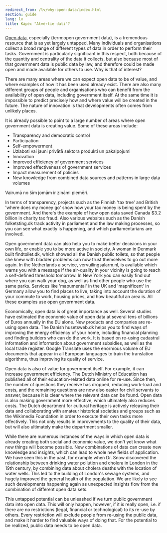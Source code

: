 ```yaml
---
redirect_from: /lv/why-open-data/index.html
section: guide
lang: lv
title: Kāpēc "Atvērtie dati"?
---
```


[Open data](/glossary/lv/terms/open-data/), especially {term:open government data}, is a tremendous resource that is as yet largely untapped. Many individuals and organisations collect a broad range of different types of data in order to perform their tasks. Government is particularly significant in this respect, both because of the quantity and centrality of the data it collects, but also because most of that government data is public data by law, and therefore could be made open and made available for others to use. Why is that of interest?

There are many areas where we can expect open data to be of value, and where examples of how it has been used already exist. There are also many different groups of people and organisations who can benefit from the availability of open data, including government itself. At the same time it is impossible to predict precisely how and where value will be created in the future. The nature of innovation is that developments often comes from unlikely places.

It is already possible to point to a large number of areas where open government data is creating value. Some of these areas include:

-   Transparency and democratic control
-   Participation
-   Self-empowerment
-   Uzlaboti vai jauni privātā sektora produkti un pakalpojumi
-   Innovation
-   Improved efficiency of government services
-   Improved effectiveness of government services
-   Impact measurement of policies
-   New knowledge from combined data sources and patterns in large data volumes

Vairumā no šīm jomām ir zināmi piemēri.

In terms of transparency, projects such as the Finnish 'tax tree' and British 'where does my money go' show how your tax money is being spent by the government. And there's the example of how open data saved Canada \$3.2 billion in charity tax fraud. Also various websites such as the Danish folketsting.dk track activity in parliament and the law making processes, so you can see what exactly is happening, and which parliamentarians are involved.

Open government data can also help you to make better decisions in your own life, or enable you to be more active in society. A woman in Denmark built findtoilet.dk, which showed all the Danish public toilets, so that people she knew with bladder problems can now trust themselves to go out more again. In the Netherlands a service, vervuilingsalarm.nl, is available which warns you with a message if the air-quality in your vicinity is going to reach a self-defined threshold tomorrow. In New York you can easily find out where you can walk your dog, as well as find other people who use the same parks. Services like 'mapumental' in the UK and 'mapnificent' in Germany allow you to find places to live, taking into account the duration of your commute to work, housing prices, and how beautiful an area is. All these examples use open government data.

Economically, open data is of great importance as well. Several studies have estimated the economic value of open data at several tens of billions of Euros annually in the EU alone. New products and companies are re-using open data. The Danish husetsweb.dk helps you to find ways of improving the energy efficiency of your home, including financial planning and finding builders who can do the work. It is based on re-using cadastral information and information about government subsidies, as well as the local trade register. Google Translate uses the enormous volume of EU documents that appear in all European languages to train the translation algorithms, thus improving its quality of service.

Open data is also of value for government itself. For example, it can increase government efficiency. The Dutch Ministry of Education has published all of their education-related data online for re-use. Since then, the number of questions they receive has dropped, reducing work-load and costs, and the remaining questions are now also easier for civil servants to answer, because it is clear where the relevant data can be found. Open data is also making government more effective, which ultimately also reduces costs. The Dutch department for cultural heritage is actively releasing their data and collaborating with amateur historical societies and groups such as the Wikimedia Foundation in order to execute their own tasks more effectively. This not only results in improvements to the quality of their data, but will also ultimately make the department smaller.

While there are numerous instances of the ways in which open data is already creating both social and economic value, we don't yet know what new things will become possible. New combinations of data can create new knowledge and insights, which can lead to whole new fields of application. We have seen this in the past, for example when Dr. Snow discovered the relationship between drinking water pollution and cholera in London in the 19th century, by combining data about cholera deaths with the location of water wells. This led to the building of London's sewage systems, and hugely improved the general health of the population. We are likely to see such developments happening again as unexpected insights flow from the combination of different open data sets.

This untapped potential can be unleashed if we turn public government data into open data. This will only happen, however, if it is really open, i.e. if there are no restrictions (legal, financial or technological) to its re-use by others. Every restriction will exclude people from re-using the public data, and make it harder to find valuable ways of doing that. For the potential to be realized, public data needs to be open data.
